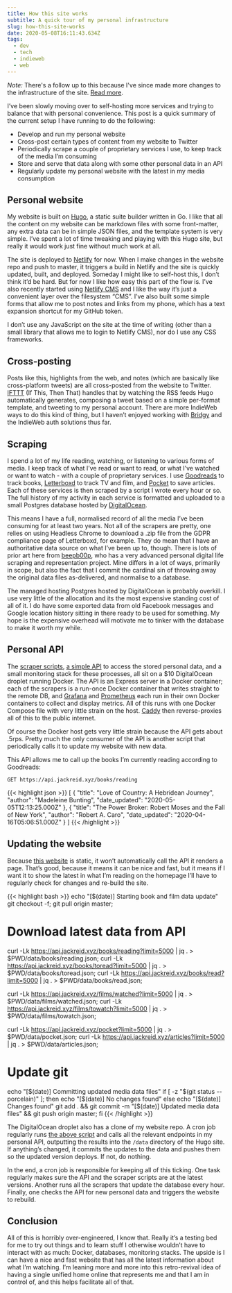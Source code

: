 ```yaml
---
title: How this site works
subtitle: A quick tour of my personal infrastructure
slug: how-this-site-works
date: 2020-05-08T16:11:43.634Z
tags:
  - dev
  - tech
  - indieweb
  - web
---
```


*Note:* There's a follow up to this because I've since made more changes to the infrastructure of the site. [Read more](/post/getting-off-of-netlify).

I’ve been slowly moving over to self-hosting more services and trying to balance that with personal convenience. This post is a quick summary of the current setup I have running to do the following:

* Develop and run my personal website
* Cross-post certain types of content from my website to Twitter
* Periodically scrape a couple of proprietary services I use, to keep track of the media I’m consuming
* Store and serve that data along with some other personal data in an API
* Regularly update my personal website with the latest in my media consumption

## Personal website

My website is built on [Hugo](https://gohugo.io/ "Hugo"), a static suite builder written in Go. I like that all the content on my website can be markdown files with some front-matter, any extra data can be in simple JSON files, and the template system is very simple. I’ve spent a lot of time tweaking and playing with this Hugo site, but really it would work just fine without much work at all.

The site is deployed to [Netlify](https://www.netlify.com/ "Netlify") for now. When I make changes in the website repo and push to master, it triggers a build in Netlify and the site is quickly updated, built, and deployed. Someday I might like to self-host this, I don’t think it’d be hard. But for now I like how easy this part of the flow is. I’ve also recently started using [Netlify CMS](https://www.netlifycms.org/ "Netlify CMS") and I like the way it’s just a convenient layer over the filesystem “CMS”. I’ve also built some simple forms that allow me to post notes and links from my phone, which has a text expansion shortcut for my GitHub token.

I don’t use any JavaScript on the site at the time of writing (other than a small library that allows me to login to Netlify CMS), nor do I use any CSS frameworks.

## Cross-posting

Posts like this, highlights from the web, and notes (which are basically like cross-platform tweets) are all cross-posted from the website to Twitter. [IFTTT](https://ifttt.com/ "IFTTT") (If This, Then That) handles that by watching the RSS feeds Hugo automatically generates, composing a tweet based on a simple per-format template, and tweeting to my personal account. There are more IndieWeb ways to do this kind of thing, but I haven’t enjoyed working with [Bridgy](https://brid.gy/ "Bridgy") and the IndieWeb auth solutions thus far.

## Scraping

I spend a lot of my life reading, watching, or listening to various forms of media. I keep track of what I’ve read or want to read, or what I’ve watched or want to watch - with a couple of proprietary services. I use [Goodreads](https://www.goodreads.com/user/show/54047855-jack-reid "Goodreads") to track books, [Letterboxd](https://letterboxd.com/jackreid/ "Letterboxd") to track TV and film, and [Pocket](https://getpocket.com "Pocket") to save articles. Each of these services is then scraped by a script I wrote every hour or so. The full history of my activity in each service is formatted and uploaded to a small Postgres database hosted by [DigitalOcean](https://www.digitalocean.com/ "DigitalOcean").

This means I have a full, normalised record of all the media I’ve been consuming for at least two years. Not all of the scrapers are pretty, one relies on using Headless Chrome to download a .zip file from the GDPR compliance page of Letterboxd, for example. They do mean that I have an authoritative data source on what I’ve been up to, though. There is lots of prior art here from [beepb00p](https://beepb00p.xyz/hpi.html "beepb00p"), who has a very advanced personal digital life scraping and representation project. Mine differs in a lot of ways, primarily in scope, but also the fact that I commit the cardinal sin of throwing away the original data files as-delivered, and normalise to a database.

The managed hosting Postgres hosted by DigitalOcean is probably overkill. I use very little of the allocation and its the most expensive standing cost of all of it. I do have some exported data from old Facebook messages and Google location history sitting in there ready to be used for something. My hope is the expensive overhead will motivate me to tinker with the database to make it worth my while.

## Personal API

The [scraper scripts](https://github.com/JackWReid/jackreidapi/tree/master/scripts "scraper scripts"), [a simple API](https://github.com/JackWReid/jackreidapi/tree/master/api "a simple API") to access the stored personal data, and a small monitoring stack for these processes, all sit on a $10 DigitalOcean droplet running Docker. The API is an Express server in a Docker container; each of the scrapers is a run-once Docker container that writes straight to the remote DB, and [Grafana](https://grafana.com/ "Grafana") and [Prometheus](https://prometheus.io/ "Prometheus") each run in their own Docker containers to collect and display metrics. All of this runs with one Docker Compose file with very little strain on the host. [Caddy](https://caddyserver.com/ "Caddy") then reverse-proxies all of this to the public internet.

Of course the Docker host gets very little strain because the API gets about .5rps. Pretty much the only consumer of the API is another script that periodically calls it to update my website with new data.

This API allows me to call up the books I’m currently reading according to Goodreads:


```
GET https://api.jackreid.xyz/books/reading
```
{{< highlight json >}}
[
  {
    "title": "Love of Country: A Hebridean Journey",
    "author": "Madeleine Bunting",
    "date_updated": "2020-05-05T12:13:25.000Z"
  },
  {
    "title": "The Power Broker: Robert Moses and the Fall of New York",
    "author": "Robert A. Caro",
    "date_updated": "2020-04-16T05:06:51.000Z"
  }
]
{{< /highlight >}}

## Updating the website

Because [this website](https://github.com/JackWReid/jackreid.xyz "this website") is static, it won’t automatically call the API it renders a page. That’s good, because it means it can be nice and fast, but it means if I want it to show the latest in what I’m reading on the homepage I’ll have to regularly check for changes and re-build the site.

{{< highlight bash >}}
echo "[$(date)] Starting book and film data update"
git checkout -f;
git pull origin master;

# Download latest data from API
curl -Lk https://api.jackreid.xyz/books/reading?limit=5000 | jq . > $PWD/data/books/reading.json;
curl -Lk https://api.jackreid.xyz/books/toread?limit=5000 | jq . > $PWD/data/books/toread.json;
curl -Lk https://api.jackreid.xyz/books/read?limit=5000 | jq . > $PWD/data/books/read.json;

curl -Lk https://api.jackreid.xyz/films/watched?limit=5000 | jq . > $PWD/data/films/watched.json;
curl -Lk https://api.jackreid.xyz/films/towatch?limit=5000 | jq . > $PWD/data/films/towatch.json;

curl -Lk https://api.jackreid.xyz/pocket?limit=5000 | jq . > $PWD/data/pocket.json;
curl -Lk https://api.jackreid.xyz/articles?limit=5000 | jq . > $PWD/data/articles.json;

# Update git
echo "[$(date)] Committing updated media data files"
if [ -z "$(git status --porcelain)" ]; then
	echo "[$(date)] No changes found"
else
	echo "[$(date)] Changes found"
	git add . && git commit -m "[$(date)] Updated media data files" && git push origin master;
fi
{{< /highlight >}}

The DigitalOcean droplet also has a clone of my website repo. A cron job regularly runs [the above script](https://github.com/JackWReid/jackreid.xyz/blob/master/scripts/update_media.sh "the above script") and calls all the relevant endpoints in my personal API, outputting the results into the `/data` directory of the Hugo site. If anything’s changed, it commits the updates to the data and pushes them so the updated version deploys. If not, do nothing.

In the end, a cron job is responsible for keeping all of this ticking. One task regularly makes sure the API and the scraper scripts are at the latest versions. Another runs all the scrapers that update the database every hour. Finally, one checks the API for new personal data and triggers the website to rebuild.

## Conclusion

All of this is horribly over-engineered, I know that. Really it’s a testing bed for me to try out things and to learn stuff I otherwise wouldn’t have to interact with as much: Docker, databases, monitoring stacks. The upside is I can have a nice and fast website that has all the latest information about what I’m watching. I’m leaning more and more into this retro-revival idea of having a single unified home online that represents me and that I am in control of, and this helps facilitate all of that.
